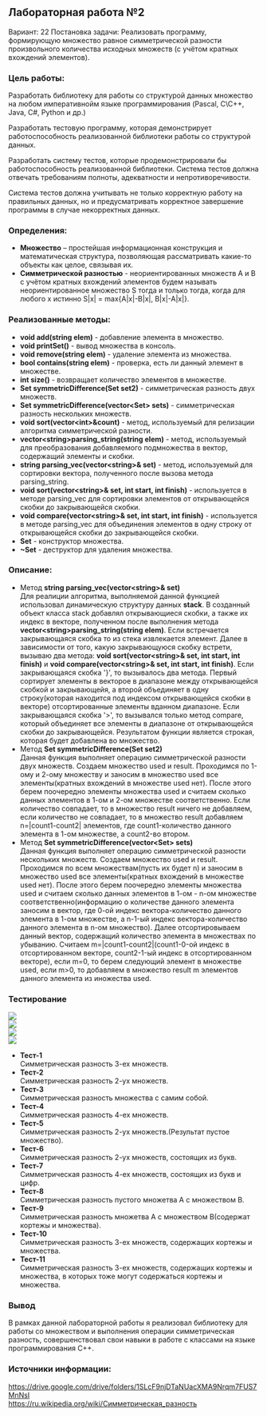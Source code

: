 # 
## Лабораторная работа №2
Вариант: 22
Постановка задачи: Реализовать программу, формирующую множество равное симметрической разности
произвольного количества исходных множеств (с учётом кратных вхождений элементов).

### Цель работы:
Разработать библиотеку для работы со структурой данных множество на любом императивнойм языке программирования (Pascal, C\C++, Java, C#, Python и др.)  

Разработать тестовую программу, которая демонстрирует работоспособность реализованной библиотеки работы со структурой данных.  

Разработать систему тестов, которые продемонстрировали бы работоспособность реализованной библиотеки. Система тестов должна отвечать требованиям полноты, адекватности и непротиворечивости.  

Система тестов должна учитывать не только корректную работу на правильных данных, но и предусматривать корректное завершение программы в случае некорректных данных.  

### Определения:
- **Множество** – простейшая информационная конструкция и математическая структура, позволяющая рассматривать какие-то объекты как целое, связывая их.
- **Симметрической разностью** - неориентированных множеств A и B с учётом кратных вхождений элементов будем называть неориентированное множество S тогда и только тогда, когда для любого x истинно S|x| = max{A|x|-B|x|, B|x|-A|x|}.
### Реализованные методы:  
- **void add(string elem)** - добавление элемента в множество.
- **void printSet()** - вывод множества в консоль.
- **void remove(string elem)** - удаление элемента из множества.
- **bool contains(string elem)** - проверка, есть ли данный элемент в множестве.
- **int size()** - возвращает количество элементов в множестве.
- **Set symmetricDifference(Set set2)** - симметрическая разность двух множеств.
- **Set symmetricDifference(vector\<Set\> sets)** - симметрическая разность нескольких множеств.
- **void sort(vector\<int\>&count)** - метод, используемый для релизации алгоритма симметрической разности.
- **vector\<string\>parsing_string(string elem)** - метод, используемый для преобразования добавляемого подмножества в вектор, содержащий элементы и скобки.
- **string parsing_vec(vector\<string\>& set)** - метод, используемый для сортировки вектора, полученного после вызова метода parsing_string.
- **void sort(vector\<string\>& set, int start, int finish)** - используется в методе parsing_vec для сортировки элементов от открывающейся скобки до закрывающейся скобки.
- **void compare(vector\<string\>& set, int start, int finish)** - используется в методе parsing_vec для объединения элементов в одну строку от открывающейся скобки до закрывающейся скобки. 
- **Set** - конструктор множества.
- **~Set** - деструктор для удаления множества.

### Описание:
- Метод **string parsing_vec(vector\<string\>& set)**    
Для реалиции алгоритма, выполняемой данной функцией использовал динамическую структуру данных **stack**.
В созданный объект класса stack добавлял открывающиеся скобки, а также их индекс в векторе, полученном после выполнения метода **vector\<string\>parsing_string(string elem)**. Если встречается закрывающаяся скобка то из стека извлекается элемент. Далее в зависимости от того, какую закрывающуюся скобку встрети, вызываю два метода: **void sort(vector\<string\>& set, int start, int finish)** и **void compare(vector\<string\>& set, int start, int finish)**. Если закрывающаяся скобка '\}', то вызывалось два метода.
Первый сортирует элементы в векторое в диапазоне между открывающейся скобкой и закрывающейя, а второй объединяет в одну строку(которая находится под индексом открывающейся скобки в векторе) отсортированные элементы  вданном диапазоне. Если закрывающаяся скобка '>', то вызывался только метод compare, который объединяет все элементы в диапазоне от открывающейся скобки до закрывающейся. Результатом функции является строкая, которая будет добавлена во множество.   
- Метод **Set symmetricDifference(Set set2)**      
Данная функция выполняет операцию симметрической разности двух множеств. Создаем множeство used и result.
Проходимся по 1-ому и 2-ому множеству и заносим в множество used все элементы(кратных вхождений в множестве used нет). После этого берем поочередно элементы множества used и считаем сколько данных элементов в 1-ом и 2-ом множестве соответственно. Если количество совпадает, то в множество result ничего не  добавляем, если количество не совпадает, то в множество result добавляем n=|count1-count2| элементов, где count1-количество данного элемента в 1-ом множестве, а count2-во втором.    
- Метод **Set symmetricDifference(vector\<Set\> sets)**      
Данная функция выполняет операцию симметрической разности нескольких множеств.  Создаем множeство used и result.
Проходимся по всем множествам(пусть их будет n) и заносим в множество used все элементы(кратных вхождений в множестве used нет). После этого берем поочередно элементы множества used и считаем сколько данных элементов в 1-ом - n-ом множестве соответственно(информацию о количестве данного элемента заносим в вектор, где 0-ой индекс вектора-количество данного элемента в 1-ом множестве, а n-1-ый индекс вектора-количество данного элемента в n-ом множество). Далее отсортировываем данный вектор, содержащий количество элемента в множествах по убыванию. Считаем m=|count1-count2|(count1-0-ой индекс в отсортированном векторе, count2-1-ый индекс в отсортированном векторе), если m=0, то берем следующий элемент в множестве used, если m>0, то добавляем в множество result m элементов данного элемента из иножества used.   

### Тестирование 
![](https://github.com/iit-22170x/RPIIS/blob/6dd6dc936b911850edb450fd3dcb376fc82fc350/sem2/img/LW2_test1.png)   
![](https://github.com/iit-22170x/RPIIS/blob/6dd6dc936b911850edb450fd3dcb376fc82fc350/sem2/img/LW2_test2.png)    
![](https://github.com/iit-22170x/RPIIS/blob/6dd6dc936b911850edb450fd3dcb376fc82fc350/sem2/img/LW2_test3.1.png)   
![](https://github.com/iit-22170x/RPIIS/blob/6dd6dc936b911850edb450fd3dcb376fc82fc350/sem2/img/LW2_test3.2.png)    
- **Тест-1**  
Симметрическая разность 3-ех множеств.  
- **Тест-2**  
Симметрическая разность 2-ух множеств.  
- **Тест-3**  
Симметрическая разность множества с самим собой.  
- **Тест-4**  
Симметрическая разность 4-ех множеств.  
- **Тест-5**  
Симметрическая разность 2-ух множеств.(Результат пустое множество).  
- **Тест-6**  
Симметрическая разность 2-ух множеств, состоящих из букв.  
- **Тест-7**  
Симметрическая разность 4-ех множеств, состоящих из букв и цифр.  
- **Тест-8**  
Симметрическая разность пустого множетва A с множеством B.  
- **Тест-9**  
Симметрическая разность множетва A с множеством B(содержат кортежы и множества).  
- **Тест-10**  
Симметрическая разность 3-ех множеств, содержащих кортежы и множества.   
- **Тест-11**  
 Симметрическая разность 3-ех множеств, содержащих кортежы и множества, в которых тоже могут содержаться кортежы и множества.   
### Вывод 
В рамках данной лабораторной работы я реализовал библиотеку для работы со множеством и выполнения операции симметрическая разность, совершенствовал свои навыки в работе с классами на языке программирования С++.
### Источники информации:
https://drive.google.com/drive/folders/1SLcF9njDTaNUacXMA9Nrqm7FUS7MnNsI  
https://ru.wikipedia.org/wiki/Симметрическая_разность  